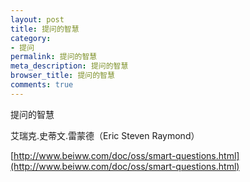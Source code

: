 ```yaml
---
layout: post
title: 提问的智慧
category:
- 提问
permalink: 提问的智慧
meta_description: 提问的智慧
browser_title: 提问的智慧
comments: true
---
```


提问的智慧

艾瑞克.史蒂文.雷蒙德（Eric Steven Raymond）

[http://www.beiww.com/doc/oss/smart-questions.html](http://www.beiww.com/doc/oss/smart-questions.html)
